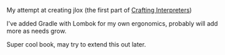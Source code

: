 My attempt at creating jlox (the first part of [Crafting Interpreters](https://craftinginterpreters.com/))

I've added Gradle with Lombok for my own ergonomics, probably will add more as needs grow.

Super cool book, may try to extend this out later.